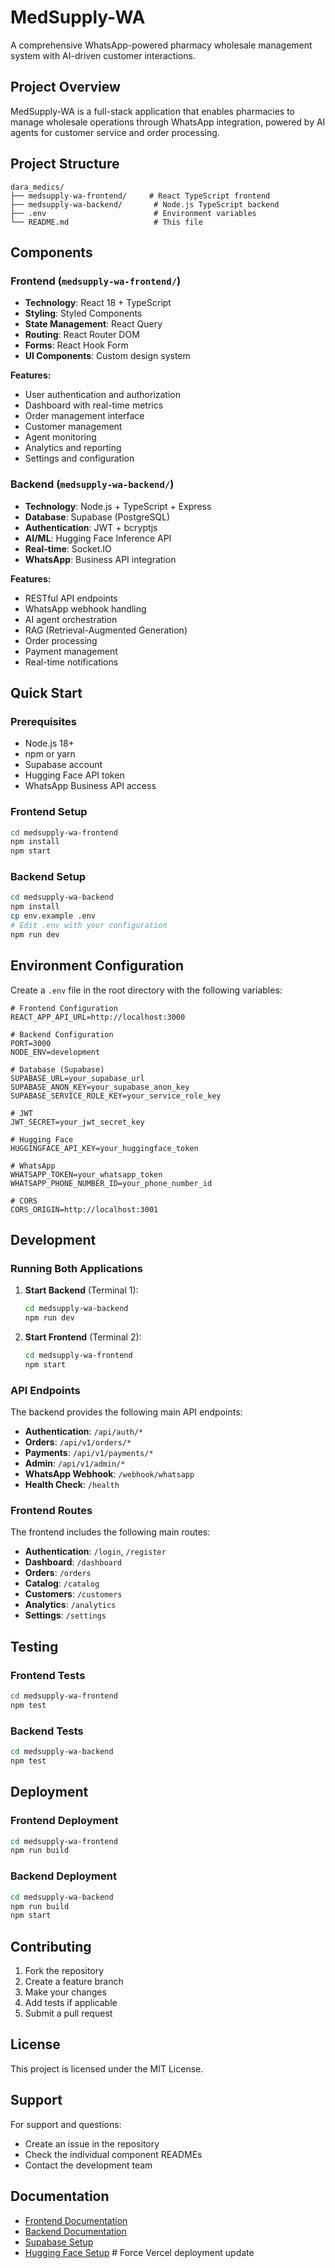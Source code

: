 # MedSupply-WA

A comprehensive WhatsApp-powered pharmacy wholesale management system with AI-driven customer interactions.

## Project Overview

MedSupply-WA is a full-stack application that enables pharmacies to manage wholesale operations through WhatsApp integration, powered by AI agents for customer service and order processing.

## Project Structure

```
dara_medics/
├── medsupply-wa-frontend/     # React TypeScript frontend
├── medsupply-wa-backend/       # Node.js TypeScript backend
├── .env                        # Environment variables
└── README.md                   # This file
```

## Components

### Frontend (`medsupply-wa-frontend/`)
- **Technology**: React 18 + TypeScript
- **Styling**: Styled Components
- **State Management**: React Query
- **Routing**: React Router DOM
- **Forms**: React Hook Form
- **UI Components**: Custom design system

**Features:**
- User authentication and authorization
- Dashboard with real-time metrics
- Order management interface
- Customer management
- Agent monitoring
- Analytics and reporting
- Settings and configuration

### Backend (`medsupply-wa-backend/`)
- **Technology**: Node.js + TypeScript + Express
- **Database**: Supabase (PostgreSQL)
- **Authentication**: JWT + bcryptjs
- **AI/ML**: Hugging Face Inference API
- **Real-time**: Socket.IO
- **WhatsApp**: Business API integration

**Features:**
- RESTful API endpoints
- WhatsApp webhook handling
- AI agent orchestration
- RAG (Retrieval-Augmented Generation)
- Order processing
- Payment management
- Real-time notifications

## Quick Start

### Prerequisites
- Node.js 18+
- npm or yarn
- Supabase account
- Hugging Face API token
- WhatsApp Business API access

### Frontend Setup
```bash
cd medsupply-wa-frontend
npm install
npm start
```

### Backend Setup
```bash
cd medsupply-wa-backend
npm install
cp env.example .env
# Edit .env with your configuration
npm run dev
```

## Environment Configuration

Create a `.env` file in the root directory with the following variables:

```env
# Frontend Configuration
REACT_APP_API_URL=http://localhost:3000

# Backend Configuration
PORT=3000
NODE_ENV=development

# Database (Supabase)
SUPABASE_URL=your_supabase_url
SUPABASE_ANON_KEY=your_supabase_anon_key
SUPABASE_SERVICE_ROLE_KEY=your_service_role_key

# JWT
JWT_SECRET=your_jwt_secret_key

# Hugging Face
HUGGINGFACE_API_KEY=your_huggingface_token

# WhatsApp
WHATSAPP_TOKEN=your_whatsapp_token
WHATSAPP_PHONE_NUMBER_ID=your_phone_number_id

# CORS
CORS_ORIGIN=http://localhost:3001
```

## Development

### Running Both Applications

1. **Start Backend** (Terminal 1):
   ```bash
   cd medsupply-wa-backend
   npm run dev
   ```

2. **Start Frontend** (Terminal 2):
   ```bash
   cd medsupply-wa-frontend
   npm start
   ```

### API Endpoints

The backend provides the following main API endpoints:

- **Authentication**: `/api/auth/*`
- **Orders**: `/api/v1/orders/*`
- **Payments**: `/api/v1/payments/*`
- **Admin**: `/api/v1/admin/*`
- **WhatsApp Webhook**: `/webhook/whatsapp`
- **Health Check**: `/health`

### Frontend Routes

The frontend includes the following main routes:

- **Authentication**: `/login`, `/register`
- **Dashboard**: `/dashboard`
- **Orders**: `/orders`
- **Catalog**: `/catalog`
- **Customers**: `/customers`
- **Analytics**: `/analytics`
- **Settings**: `/settings`

## Testing

### Frontend Tests
```bash
cd medsupply-wa-frontend
npm test
```

### Backend Tests
```bash
cd medsupply-wa-backend
npm test
```

## Deployment

### Frontend Deployment
```bash
cd medsupply-wa-frontend
npm run build
```

### Backend Deployment
```bash
cd medsupply-wa-backend
npm run build
npm start
```

## Contributing

1. Fork the repository
2. Create a feature branch
3. Make your changes
4. Add tests if applicable
5. Submit a pull request

## License

This project is licensed under the MIT License.

## Support

For support and questions:
- Create an issue in the repository
- Check the individual component READMEs
- Contact the development team

## Documentation

- [Frontend Documentation](./medsupply-wa-frontend/README.md)
- [Backend Documentation](./medsupply-wa-backend/README.md)
- [Supabase Setup](./medsupply-wa-backend/SUPABASE_SETUP.md)
- [Hugging Face Setup](./medsupply-wa-backend/HUGGINGFACE_SETUP.md)
#   F o r c e   V e r c e l   d e p l o y m e n t   u p d a t e  
 